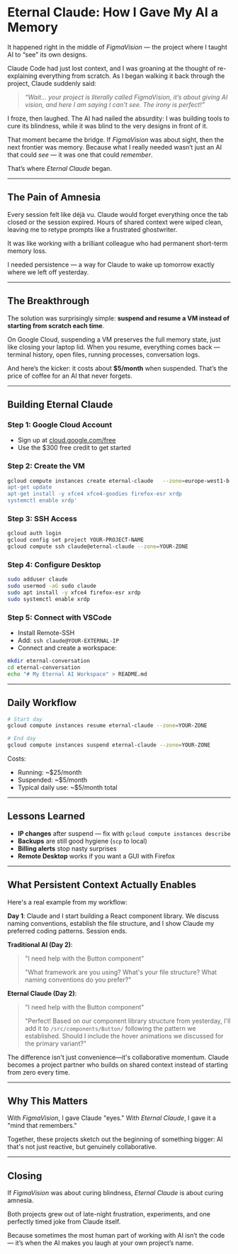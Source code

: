 # Eternal Claude: How I Gave My AI a Memory

It happened right in the middle of *FigmaVision* — the project where I taught AI to “see” its own designs.

Claude Code had just lost context, and I was groaning at the thought of re-explaining everything from scratch. As I began walking it back through the project, Claude suddenly said:

> *“Wait… your project is literally called FigmaVision, it’s about giving AI vision, and here I am saying I can’t see. The irony is perfect!”*

I froze, then laughed. The AI had nailed the absurdity: I was building tools to cure its blindness, while it was blind to the very designs in front of it.

That moment became the bridge. If *FigmaVision* was about sight, then the next frontier was memory. Because what I really needed wasn’t just an AI that could *see* — it was one that could *remember*.

That’s where *Eternal Claude* began.

---

## The Pain of Amnesia
Every session felt like déjà vu. Claude would forget everything once the tab closed or the session expired. Hours of shared context were wiped clean, leaving me to retype prompts like a frustrated ghostwriter.

It was like working with a brilliant colleague who had permanent short-term memory loss.

I needed persistence — a way for Claude to wake up tomorrow exactly where we left off yesterday.

---

## The Breakthrough
The solution was surprisingly simple: **suspend and resume a VM instead of starting from scratch each time**.

On Google Cloud, suspending a VM preserves the full memory state, just like closing your laptop lid. When you resume, everything comes back — terminal history, open files, running processes, conversation logs.

And here’s the kicker: it costs about **$5/month** when suspended. That’s the price of coffee for an AI that never forgets.

---

## Building Eternal Claude

### Step 1: Google Cloud Account
- Sign up at [cloud.google.com/free](https://cloud.google.com/free)
- Use the $300 free credit to get started

### Step 2: Create the VM
```bash
gcloud compute instances create eternal-claude   --zone=europe-west1-b   --machine-type=e2-medium   --image-family=ubuntu-2204-lts   --image-project=ubuntu-os-cloud   --boot-disk-size=30GB   --metadata=startup-script='#!/bin/bash
apt-get update
apt-get install -y xfce4 xfce4-goodies firefox-esr xrdp
systemctl enable xrdp'
```

### Step 3: SSH Access
```bash
gcloud auth login
gcloud config set project YOUR-PROJECT-NAME
gcloud compute ssh claude@eternal-claude --zone=YOUR-ZONE
```

### Step 4: Configure Desktop
```bash
sudo adduser claude
sudo usermod -aG sudo claude
sudo apt install -y xfce4 firefox-esr xrdp
sudo systemctl enable xrdp
```

### Step 5: Connect with VSCode
- Install Remote-SSH
- Add: `ssh claude@YOUR-EXTERNAL-IP`
- Connect and create a workspace:
```bash
mkdir eternal-conversation
cd eternal-conversation
echo "# My Eternal AI Workspace" > README.md
```

---

## Daily Workflow
```bash
# Start day
gcloud compute instances resume eternal-claude --zone=YOUR-ZONE

# End day
gcloud compute instances suspend eternal-claude --zone=YOUR-ZONE
```

Costs:
- Running: ~$25/month
- Suspended: ~$5/month
- Typical daily use: ~$5/month total

---

## Lessons Learned
- **IP changes** after suspend — fix with `gcloud compute instances describe`
- **Backups** are still good hygiene (`scp` to local)
- **Billing alerts** stop nasty surprises
- **Remote Desktop** works if you want a GUI with Firefox

---

## What Persistent Context Actually Enables

Here's a real example from my workflow:

**Day 1**: Claude and I start building a React component library. We discuss naming conventions, establish the file structure, and I show Claude my preferred coding patterns. Session ends.

**Traditional AI (Day 2)**:
> "I need help with the Button component"
>
> "What framework are you using? What's your file structure? What naming conventions do you prefer?"

**Eternal Claude (Day 2)**:
> "I need help with the Button component"
>
> "Perfect! Based on our component library structure from yesterday, I'll add it to `/src/components/Button/` following the pattern we established. Should I include the hover animations we discussed for the primary variant?"

The difference isn't just convenience—it's collaborative momentum. Claude becomes a project partner who builds on shared context instead of starting from zero every time.

---

## Why This Matters
With *FigmaVision*, I gave Claude "eyes." With *Eternal Claude*, I gave it a "mind that remembers."

Together, these projects sketch out the beginning of something bigger: AI that's not just reactive, but genuinely collaborative.

---

## Closing
If *FigmaVision* was about curing blindness, *Eternal Claude* is about curing amnesia.

Both projects grew out of late-night frustration, experiments, and one perfectly timed joke from Claude itself.

Because sometimes the most human part of working with AI isn’t the code — it’s when the AI makes you laugh at your own project’s name.
